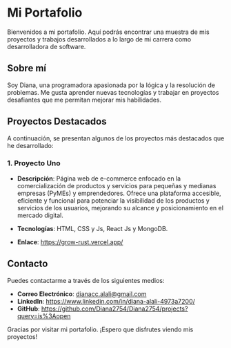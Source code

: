 ﻿# Mi Portafolio

Bienvenidos a mi portafolio. Aquí podrás encontrar una muestra de mis proyectos y trabajos desarrollados a lo largo de mi carrera como desarrolladora de software.

## Sobre mí

Soy Diana, una programadora apasionada por la lógica y la resolución de problemas. Me gusta aprender nuevas tecnologías y trabajar en proyectos desafiantes que me permitan mejorar mis habilidades.

## Proyectos Destacados

A continuación, se presentan algunos de los proyectos más destacados que he desarrollado:

### 1. Proyecto Uno

- **Descripción**: Página web de e-commerce enfocado en la comercialización de productos y servicios para pequeñas y medianas empresas (PyMEs) y emprendedores. Ofrece una plataforma accesible, eficiente y funcional para potenciar la visibilidad de los productos y servicios de los usuarios, mejorando su alcance y posicionamiento en el mercado digital.

- **Tecnologías**: HTML, CSS y Js, React Js y MongoDB.

- **Enlace**: https://grow-rust.vercel.app/


## Contacto

Puedes contactarme a través de los siguientes medios:

- **Correo Electrónico**: dianacc.alali@gmail.com
- **LinkedIn**: https://www.linkedin.com/in/diana-alali-4973a7200/
- **GitHub**: https://github.com/Diana2754/Diana2754/projects?query=is%3Aopen

Gracias por visitar mi portafolio. ¡Espero que disfrutes viendo mis proyectos!


